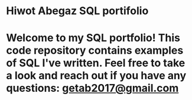 # Hiwot Abegaz SQL portifolio
# Welcome to my SQL portfolio! This code repository contains examples of SQL I've written. Feel free to take a look and reach out if you have any questions: getab2017@gmail.com
